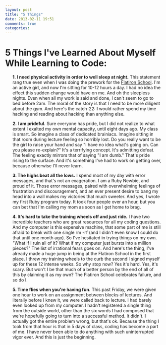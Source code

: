 ```yaml
---
layout: post
title: "5 Things"
date: 2013-02-11 19:51
comments: true
categories: 
---
```


<h1>5 Things I've Learned About Myself While Learning to Code:</h1>
<ul style="list-style:none">
<p><li><strong>1. I need physical activity in order to well sleep at night.</strong> This statement rang true even when I was doing the prework for the <a href="http://flatironschool.com">Flatiron School</a>. I'm an active girl, and now I'm sitting for 10-12 hours a day. I had no idea the effect this sudden change would have on me. And oh the sleepless nights. Even when all my work is said and done, I can't seem to go to bed before 2am. The moral of the story is that I need to be more diligent about the gym. And here's the catch-22: I would rather spend my time hacking and reading about hacking than anything else. <li></p>


<p><li><strong>2. I am prideful.</strong> Sure everyone has pride, but I did not realize to what extent I exalted my own mental capacity, until eight days ago. My class is smart. So imagine a class of dedicated brainiacs. Imagine sitting in that room during lecture feeling so horribly lost. Do you really want to be the girl to raise your hand and say "I have no idea what's going on. Can you please re-explain?" It's a terrifying concept. It's admitting defeat. The feeling exactly mirrors that of saying "I am dumb." That's pride rising to the surface. And it's something I've had to work on getting over, because otherwise I'll never learn.</li></p>


<p><li><strong>3. The highs beat all the lows.</strong> I spend most of my day with error messages, and that's not an exageration. I am a Ruby Newbie, and proud of it. Those error messages, paired with overwhelming feelings of frustration and discouragement, and an ever present desire to bang my head into a wall makes my victories that much sweeter. And yes, I wrote my first Ruby program today. It took four people over an hour, but you can bet that I'm calling my mom as soon as I get home to brag.</li></p>


<p><li><strong>4. It's hard to take the training wheels off and just ride.</strong> I have two incredible teachers who are great resources for all my coding questions. And my computer is this expensive machine, that some part of me is still afraid to break with one single rm -rf (and I didn't even know I could do that until one month ago). So I've hesitated in trying things on my own. "What if I ruin all of it? What if my computer just bursts into a million pieces?" The list of irrational fears goes on. And here's the thing, I've already made a huge jump in being at the Flatiron School in the first place. I threw my training wheels to the curb the second I signed myself up for these 12 intense weeks. So why stop now? Yes it's hard. Yes, it's scary. But won't I be that much of a better person by the end of all of this by claiming it as my own? The Flatiron School celebrates failure, and so do I.</li></p>


<p><li><strong>5. Time flies when you're having fun.</strong> This past Friday, we were given one hour to work on an assignment between blocks of lectures. And literally before I knew it, we were called back to lecture. I had barely even looked up from my computer. I hadn't registered a single thing from the outside world, other than the six words I had composed that we're hopefully going to turn into a successful method. It didn't. I actually got the entire problem wrong, but that's ok. Because the thing I took from that hour is that in 5 days of class, coding has become a part of me. I have never been able to do anything with such uninterrupted vigor ever. And this is just the beginning.</li></p>
</ul>